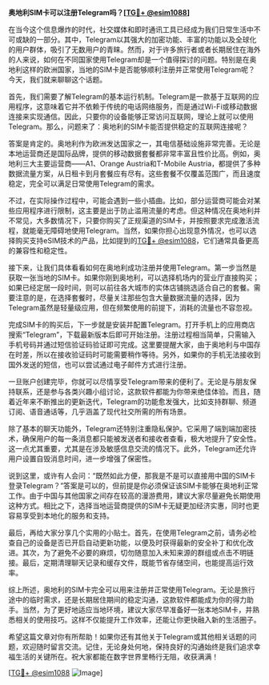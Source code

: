 **奥地利SIM卡可以注册Telegram吗？[[TG💪+ @esim1088](https://t.me/s/esim1088)]**

在当今这个信息爆炸的时代，社交媒体和即时通讯工具已经成为我们日常生活中不可或缺的一部分。其中，Telegram以其强大的加密功能、丰富的功能以及全球化的用户群体，吸引了无数用户的青睐。然而，对于许多旅行者或者长期居住在海外的人来说，如何在不同国家使用Telegram却是一个值得探讨的问题。特别是在奥地利这样的欧洲国家，当地的SIM卡是否能够顺利注册并正常使用Telegram呢？今天，我们就来聊聊这个话题。

首先，我们需要了解Telegram的基本运行机制。Telegram是一款基于互联网的应用程序，这意味着它并不依赖于传统的电话网络服务，而是通过Wi-Fi或移动数据连接来实现通信。因此，只要你的设备能够正常访问互联网，理论上就可以使用Telegram。那么，问题来了：奥地利的SIM卡能否提供稳定的互联网连接呢？

答案是肯定的。奥地利作为欧洲发达国家之一，其电信基础设施非常完善。无论是本地运营商还是国际品牌，提供的移动数据套餐都非常丰富且性价比高。例如，奥地利三大主要运营商——A1、Orange Austria和T-Mobile Austria，都提供了多种数据流量方案，从日租卡到月套餐应有尽有。这些套餐不仅覆盖范围广，而且速度稳定，完全可以满足日常使用Telegram的需求。

不过，在实际操作过程中，可能会遇到一些小插曲。比如，部分运营商可能会对某些应用程序进行限制，这主要是出于防止滥用流量的考虑。但这种情况在奥地利并不常见，大多数情况下，只要你购买了正规渠道的SIM卡，并按照要求完成激活流程，就能毫无障碍地使用Telegram。当然，如果你担心出现意外情况，也可以选择购买支持eSIM技术的产品，比如提到的[TG💪+ @esim1088](https://t.me/s/esim1088)，它们通常具备更高的兼容性和稳定性。

接下来，让我们具体看看如何在奥地利成功注册并使用Telegram。第一步当然是获取一张当地的SIM卡。如果你刚到奥地利，可以选择机场内的营业厅直接购买；如果已经定居一段时间，则可以前往各大城市的实体店铺挑选适合自己的套餐。需要注意的是，在选择套餐时，尽量关注那些包含大量数据流量的选择，因为Telegram虽然是轻量级应用，但在频繁使用的前提下，消耗的流量也不容忽视。

完成SIM卡的购买后，下一步就是安装并配置Telegram。打开手机上的应用商店搜索“Telegram”，下载最新版本后即可开始注册。注册过程相当简单，只需输入手机号码并通过短信验证码验证即可完成。这里要提醒大家，由于奥地利与中国存在时差，所以在接收验证码时可能需要稍作等待。另外，如果你的手机无法接收到国外发送的短信，也可以尝试通过电子邮件方式进行注册。

一旦账户创建完毕，你就可以尽情享受Telegram带来的便利了。无论是与朋友保持联系，还是参与各类兴趣小组讨论，这款软件都能为你带来绝佳体验。而且，随着近年来不断推出的更新迭代，Telegram的功能愈发强大，比如支持群聊、频道订阅、语音通话等，几乎涵盖了现代社交所需的所有场景。

除了基本的聊天功能外，Telegram还特别注重隐私保护。它采用了端到端加密技术，确保用户的每一条消息都只能被发送者和接收者查看，极大地提升了安全性。这一点尤其重要，尤其是在涉及敏感信息交流的情况下。此外，Telegram还允许用户设置自毁消息时间，进一步增强了保密性。

说到这里，或许有人会问：“既然如此方便，那我是不是可以直接用中国的SIM卡登录Telegram？”答案是可以的，但前提是你必须保证该SIM卡能够在奥地利正常工作。由于中国与其他国家之间存在较高的漫游费用，建议大家尽量避免长期使用这种方式。相比之下，选择当地运营商提供的SIM卡无疑更加经济实惠，同时也更容易享受到本地化的服务和支持。

最后，再给大家分享几个实用的小贴士。首先，在使用Telegram之前，请务必检查自己的设备是否已开启自动更新功能，以便及时获得最新的安全补丁和优化改进。其次，为了避免不必要的麻烦，切勿随意加入未知来源的群组或点击不明链接。最后，定期清理聊天记录和缓存文件，既能节省存储空间，也能提高运行效率。

综上所述，奥地利的SIM卡完全可以用来注册并正常使用Telegram。无论是旅行途中的临时需求，还是长期居住期间的稳定沟通，这款软件都能成为你的得力助手。当然，为了更好地适应当地环境，建议大家尽早准备好一张本地SIM卡，并熟悉相关的使用技巧。这样不仅能提升工作效率，还能让你更快融入新的生活圈子。

希望这篇文章对你有所帮助！如果你还有其他关于Telegram或其他相关话题的问题，欢迎随时留言交流。记住，无论身处何地，保持良好的沟通始终是我们追求幸福生活的关键所在。祝大家都能在数字世界里畅行无阻，收获满满！

[[TG💪+ @esim1088](https://t.me/s/esim1088) ![Image](https://i.postimg.cc/4NQfJmqS/Snipaste-2025-05-13-00-14-12.png)]